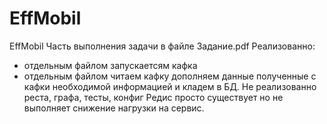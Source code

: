 # EffMobil
EffMobil
Часть выполнения задачи в файле Задание.pdf
Реализованно:
- отдельным файлом запускаетсям кафка
- отдельным файлом читаем кафку дополняем данные полученные с кафки необходимой информацией и кладем в БД.
Не реализованно реста, графа, тесты, конфиг
Редис просто существует но не выполняет снижение нагрузки на сервис.
